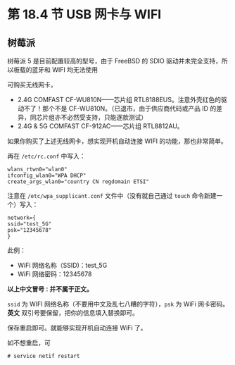 # 第 18.4 节 USB 网卡与 WIFI


## 树莓派 

树莓派 5 是目前配置较高的型号，由于 FreeBSD 的 SDIO 驱动并未完全支持，所以板载的蓝牙和 WIFI 均无法使用

可购买无线网卡，

- 2.4G COMFAST CF-WU810N——芯片组 RTL8188EUS。注意外壳红色的驱动不了！那个不是 CF-WU810N。（已退市，由于供应商代码或产品 ID 的差异，同芯片组亦不必然受支持，只能逐款测试）
- 2.4G & 5G COMFAST CF-912AC——芯片组 RTL8812AU。

如果你购买了上述无线网卡，想实现开机自动连接 WIFI 的功能，那也非常简单。

再在 `/etc/rc.conf` 中写入：

```shell-session
wlans_rtwn0="wlan0"
ifconfig_wlan0="WPA DHCP"
create_args_wlan0="country CN regdomain ETSI"
```

注意在 `/etc/wpa_supplicant.conf` 文件中（没有就自己通过 `touch` 命令新建一个）写入：

```shell-session
network={
ssid="test_5G"
psk="12345678"
}
```

此例：

- WiFi 网络名称（SSID)：test_5G
- WiFi 网络密码：12345678

**以上中文冒号`：`并不属于正文。**

`ssid` 为 WIFI 网络名称（不要用中文及乱七八糟的字符），`psk` 为 WiFi 网卡密码。**英文** 双引号要保留，把你的信息填入替换即可。

保存重启即可。就能够实现开机自动连接 WiFi 了。

如不想重启，可

```shell-session
# service netif restart
```

